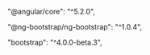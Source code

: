 "@angular/core": "^5.2.0",
  
  
  
  
"@ng-bootstrap/ng-bootstrap": "^1.0.4",
    
    
    
    
"bootstrap": "^4.0.0-beta.3",
